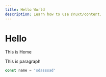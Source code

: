 ```yaml
---
title: Hello World
description: Learn how to use @nuxt/content.
---
```


# Hello

This is <nuxt-link to="/">Home</nuxt-link>

This is paragraph

```js
const name = 'sdasssad'

```